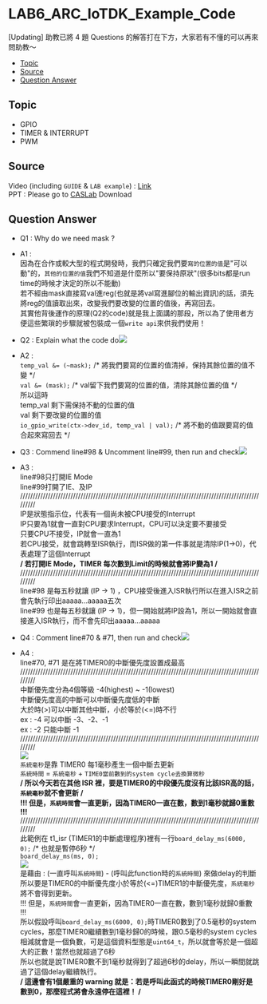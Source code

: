 # LAB6_ARC_IoTDK_Example_Code
[Updating] 助教已將 4 題 Questions 的解答打在下方，大家若有不懂的可以再來問助教～
* [Topic](#topic)
* [Source](#source)
* [Question Answer](#question-answer)
## Topic
* GPIO
* TIMER & INTERRUPT
* PWM
## Source
Video (including `GUIDE` & `LAB example`) : [Link](https://www.youtube.com/playlist?list=PLtOgiVU90A6_jJ7KYYybvQ1WFFaivElLi)  
PPT : Please go to [CASLab](https://caslab.ee.ncku.edu.tw/dokuwiki/course:co:109) Download
## Question Answer
* Q1 : Why do we need mask ?
* A1 :  
因為在合作或較大型的程式開發時，我們只確定我們要`寫的位置的值`是"可以動"的，`其他的位置的值`我們不知道是什麼所以"要保持原狀"(很多bits都是run time的時候才決定的所以不能動)  
若不經由mask直接寫val進reg(也就是將val寫進腳位的輸出資訊)的話，須先將reg的值讀取出來，改變我們要改變的位置的值後，再寫回去。  
其實他背後運作的原理(Q2的code)就是我上面講的那段，所以為了使用者方便這些繁瑣的步驟就被包裝成一個`write api`來供我們使用！  
  
* Q2 : Explain what the code do![](https://i.imgur.com/hIDovxP.png)
* A2 :  
`temp_val &= (~mask);` /\* 將我們要寫的位置的值清掉，保持其餘位置的值不變 \*/  
`val &= (mask);` /\* val留下我們要寫的位置的值，清除其餘位置的值 \*/  
所以這時  
temp_val 剩下需保持不動的位置的值  
val 剩下要改變的位置的值  
`io_gpio_write(ctx->dev_id, temp_val | val);` /\* 將不動的值跟要寫的值合起來寫回去 \*/  
  
* Q3 : Commend line#98 & Uncomment line#99, then run and check![](https://i.imgur.com/P8f2Ea5.png)
* A3 :  
line#98只打開IE Mode  
line#99打開了IE、及IP  
/////////////////////////////////////////////////////////////////////////////////////////////////////  
IP是狀態指示位，代表有一個尚未被CPU接受的Interrupt  
IP只要為1就會一直對CPU要求Interrupt，CPU可以決定要不要接受  
只要CPU不接受，IP就會一直為1  
若CPU接受，就會跳轉至ISR執行，而ISR做的第一件事就是清除IP(1->0)，代表處理了這個Interrupt  
**/ 若打開IE Mode，TIMER 每次數到Limit的時候就會將IP變為1 /**  
/////////////////////////////////////////////////////////////////////////////////////////////////////  
line#98 是每五秒就讓 (IP -> 1) ，CPU接受後進入ISR執行所以在進入ISR之前會先執行印出aaaaa...aaaaa五次  
line#99 也是每五秒就讓 (IP -> 1)，但一開始就將IP設為1，所以一開始就會直接進入ISR執行，而不會先印出aaaaa...aaaaa  
  
* Q4 : Comment line#70 & #71, then run and check![](https://i.imgur.com/wFmpvKM.png)
* A4 :  
line#70, #71 是在將TIMER0的中斷優先度設置成最高  
/////////////////////////////////////////////////////////////////////////////////////////////////////  
中斷優先度分為4個等級 -4(highest) ~ -1(lowest)  
中斷優先度高的中斷可以中斷優先度低的中斷  
大於時(>)可以中斷其他中斷，小於等於(<=)時不行  
ex : -4 可以中斷 -3、-2、-1  
ex : -2 只能中斷 -1  
/////////////////////////////////////////////////////////////////////////////////////////////////////  
![](https://i.imgur.com/80yQf2W.png)  
`系統毫秒`是靠 TIMER0 每1毫秒產生一個中斷去更新  
`系統時間` = `系統毫秒` + `TIME0當前數到的system cycle去換算微秒`  
**/ 所以今天若在其他 ISR 裡，要是TIMER0的中段優先度沒有比該ISR高的話，`系統毫秒`就不會更新 /**  
**!!! 但是，`系統時間`會一直更新，因為TIMER0一直在數，數到1毫秒就歸0重數 !!!**  
/////////////////////////////////////////////////////////////////////////////////////////////////////  
此範例在 t1_isr (TIMER1的中斷處理程序)裡有一行`board_delay_ms(6000, 0);` /\* 也就是暫停6秒 \*/  
`board_delay_ms(ms, 0);`   
![](https://i.imgur.com/2brGt5q.png)  
是藉由 : (一直呼叫`系統時間`) - (呼叫此function時的`系統時間`) 來做delay的判斷  
所以要是TIMER0的中斷優先度小於等於(<=)TIMER1的中斷優先度，`系統毫秒`將不會得到更新。  
!!! 但是，`系統時間`會一直更新，因為TIMER0一直在數，數到1毫秒就歸0重數 !!!  
所以假設呼叫`board_delay_ms(6000, 0);`時TIMER0數到了0.5毫秒的system cycles，那麼TIMER0繼續數到1毫秒歸0的時候，跟0.5毫秒的system cycles相減就會是一個負數，可是這個資料型態是`uint64_t`，所以就會等於是一個超大的正數！當然也就超過了6秒  
所以也就是說TIMER0數不到1毫秒就得到了超過6秒的delay，所以一瞬間就跳過了這個delay繼續執行。  
**/ 這邊會有1個嚴重的 warning 就是：若是呼叫此函式的時候TIMER0剛好是數到0，那麼程式將會永遠停在這裡！ /**  
